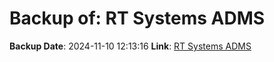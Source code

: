 # Backup of: RT Systems ADMS

**Backup Date**: 2024-11-10 12:13:16
**Link**: [RT Systems ADMS](https://przemienniki.net/export/adms.csv)
